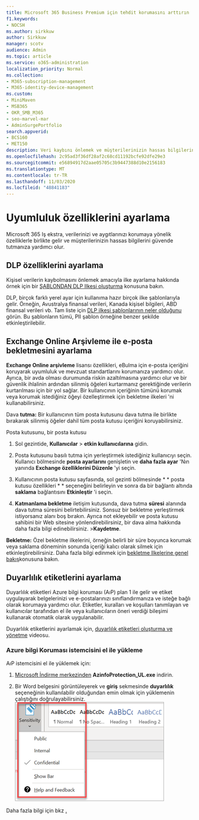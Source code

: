```yaml
---
title: Microsoft 365 Business Premium için tehdit korumasını arttırın
f1.keywords:
- NOCSH
ms.author: sirkkuw
author: Sirkkuw
manager: scotv
audience: Admin
ms.topic: article
ms.service: o365-administration
localization_priority: Normal
ms.collection:
- M365-subscription-management
- M365-identity-device-management
ms.custom:
- MiniMaven
- MSB365
- OKR_SMB_M365
- seo-marvel-mar
- AdminSurgePortfolio
search.appverid:
- BCS160
- MET150
description: Veri kaybını önlemek ve müşterilerinizin hassas bilgilerinin güvenliğini sağlamak için uyumluluk özelliklerini ayarlayın.
ms.openlocfilehash: 2c95ad3f36df28af2c68cd11192bcfe92dfe29e3
ms.sourcegitcommit: e56894917d2aae05705c3b9447388d10e2156183
ms.translationtype: MT
ms.contentlocale: tr-TR
ms.lasthandoff: 11/03/2020
ms.locfileid: "48841183"
---
```

# <a name="set-up-compliance-features"></a>Uyumluluk özelliklerini ayarlama

Microsoft 365 Iş ekstra, verilerinizi ve aygıtlarınızı korumaya yönelik özelliklerle birlikte gelir ve müşterilerinizin hassas bilgilerini güvende tutmanıza yardımcı olur.

## <a name="set-up-dlp-features"></a>DLP özelliklerini ayarlama

Kişisel verilerin kaybolmasını önlemek amacıyla ilke ayarlama hakkında örnek için bir [ŞABLONDAN DLP Ilkesi oluşturma](https://docs.microsoft.com/microsoft-365/compliance/create-a-dlp-policy-from-a-template) konusuna bakın. 
  
DLP, birçok farklı yerel ayar için kullanıma hazır birçok ilke şablonlarıyla gelir. Örneğin, Avustralya finansal verileri, Kanada kişisel bilgileri, ABD finansal verileri vb. Tam liste için [DLP ilkesi şablonlarının neler olduğunu](https://docs.microsoft.com/microsoft-365/compliance/what-the-dlp-policy-templates-include) görün. Bu şablonların tümü, PII şablon örneğine benzer şekilde etkinleştirilebilir. 
  
## <a name="set-up-email-retention-with-exchange-online-archiving"></a>Exchange Online Arşivleme ile e-posta bekletmesini ayarlama

 **Exchange Online arşivleme** lisansı özellikleri, eBulma için e-posta içeriğini koruyarak uyumluluk ve mevzuat standartlarını korumanıza yardımcı olur. Ayrıca, bir avda olması durumunda riskin azaltılmasına yardımcı olur ve bir güvenlik ihlalinin ardından silinmiş öğeleri kurtarmanız gerektiğinde verilerin kurtarılması için bir yol sağlar. Bir kullanıcının içeriğinin tümünü korumak veya korumak istediğiniz öğeyi özelleştirmek için bekletme ilkeleri 'ni kullanabilirsiniz.
  
Dava **tutma:** Bir kullanıcının tüm posta kutusunu dava tutma ile birlikte bırakarak silinmiş öğeler dahil tüm posta kutusu içeriğini koruyabilirsiniz. 
    
Posta kutusunu, bir posta kutusu
    
1. Sol gezintide, **Kullanıcılar** \> **etkin kullanıcılarına** gidin.
    
2. Posta kutusunu basılı tutma için yerleştirmek istediğiniz kullanıcıyı seçin. Kullanıcı bölmesinde **posta ayarlarını** genişletin ve **daha fazla ayar** 'Nın yanında **Exchange özelliklerini Düzenle** 'yi seçin.
    
3. Kullanıcının posta kutusu sayfasında, sol gezinti bölmesinde * * posta kutusu özellikleri * * seçeneğini belirleyin ve sonra da bir bağlantı altında **saklama** bağlantısını **Etkinleştir** 'i seçin.
    
4. **Katmanlama bekletme** iletişim kutusunda, dava tutma **süresi** alanında dava tutma süresini belirtebilirsiniz. Sonsuz bir bekletme yerleştirmek istiyorsanız alanı boş bırakın. Ayrıca not ekleyebilir ve posta kutusu sahibini bir Web sitesine yönlendirebilirsiniz, bir dava alma hakkında daha fazla bilgi edinebilirsiniz. \>**Kaydetme**.
    
**Bekletme:** Özel bekletme ilkelerini, örneğin belirli bir süre boyunca korumak veya saklama döneminin sonunda içeriği kalıcı olarak silmek için etkinleştirebilirsiniz. Daha fazla bilgi edinmek için [bekletme Ilkelerine genel bakış](https://docs.microsoft.com/microsoft-365/compliance/retention-policies)konusuna bakın.

## <a name="set-up-sensitivity-labels"></a>Duyarlılık etiketlerini ayarlama

Duyarlılık etiketleri Azure bilgi koruması (AıP) plan 1 ile gelir ve etiket uygulayarak belgelerinizi ve e-postalarınızı sınıflandırmanıza ve isteğe bağlı olarak korumaya yardımcı olur. Etiketler, kuralları ve koşulları tanımlayan ve kullanıcılar tarafından el ile veya kullanıcıların öneri verdiği bileşimi kullanarak otomatik olarak uygulanabilir.

Duyarlılık etiketlerini ayarlamak için, [duyarlılık etiketleri oluşturma ve yönetme](https://support.microsoft.com/office/2fb96b54-7dd2-4f0c-ac8d-170790d4b8b9) videosu.



### <a name="install-the-azure-information-protection-client-manually"></a>Azure bilgi Koruması istemcisini el ile yükleme

AıP istemcisini el ile yüklemek için:

1. [Microsoft İndirme merkezinden](https://www.microsoft.com/download/details.aspx?id=53018) **AzinfoProtection_UL.exe** indirin.
 
2. Bir Word belgesini görüntüleyerek ve **giriş** sekmesinde **duyarlılık** seçeneğinin kullanılabilir olduğundan emin olmak için yüklemenin çalıştığını doğrulayabilirsiniz.
<br/>![Word belgesinde koruma sekmesi açılır.](../media/word-sensitivity.png)

Daha fazla bilgi için bkz [.](https://docs.microsoft.com/azure/information-protection/infoprotect-tutorial-step3)
